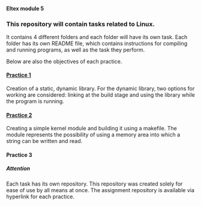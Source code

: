 #### Eltex module 5

### This repository will contain tasks related to Linux.

It contains 4 different folders and each folder will have its own task. Each folder has its own README file, which contains instructions for compiling and running programs, as well as the task they perform.

Below are also the objectives of each practice.



#### [Practice 1](https://github.com/dima-paryshkov/elt_m5_static_and_dynamic_library_makefile)

Creation of a static, dynamic library. For the dynamic library, two options for working are considered: linking at the build stage and using the library while the program is running.

#### [Practice 2](https://github.com/dima-paryshkov/elt_m5_kernel_module)

Creating a simple kernel module and building it using a makefile. The module represents the possibility of using a memory area into which a string can be written and read.

#### Practice 3



##### Attention

Each task has its own repository. This repository was created solely for ease of use by all means at once. The assignment repository is available via hyperlink for each practice.
